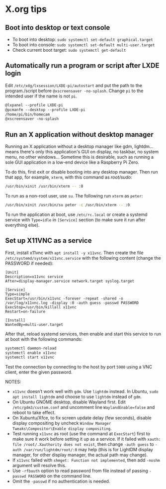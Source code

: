 # X.org tips

## Boot into desktop or text console

- To boot into desktop: `sudo systemctl set-default graphical.target`
- To boot into console: `sudo systemctl set-default multi-user.target`
- Check current boot target: `sudo systemctl get-default`

## Automatically run a program or script after LXDE login

Edit `/etc/xdg/lxsession/LXDE-pi/autostart` and put the path to the program./script before `@xscreensaver -no-splash`. Change `pi` to the intended user if the name is not `pi`.

```txt
@lxpanel --profile LXDE-pi
@pcmanfm --desktop --profile LXDE-pi
/home/pi/bin/homecam
@xscreensaver -no-splash
```

## Run an X application without desktop manager

Running an X application without a desktop manager like gdm, lightdm... means
there's only this application's GUI on display, no taskbar, no system menu, no
other windows... Sometime this is desirable, such as running a sole GUI
application in a low-end device like a Raspberry Pi Zero.

To do this, first exit or disable booting into any desktop manager. Then run
that app, for example, `xterm`, with this command as *root/sudo*:

```sh
/usr/bin/xinit /usr/bin/xterm -- :0
```

To run as a non-root user, use `su`. The following run `xterm` as `peter`:

```sh
/usr/bin/xinit /usr/bin/su peter -c /usr/bin/xterm -- :0
```

To run the application at boot, use `/etc/rc.local` or create a systemd service
with `Type=idle` in `[Service]` section (to make sure it run after everything
else).

## Set up X11VNC as a service

First, install x11vnc with `apt install -y x11vnc`. Then create the file `/etc/systemd/system/x11vnc.service` with the following content (change the PASSWORD if needed):

```systemd
[Unit] 
Description=x11vnc service 
After=display-manager.service network.target syslog.target 

[Service] 
Type=simple 
ExecStart=/usr/bin/x11vnc -forever -repeat -shared -o /var/log/x11vnc.log -display :0 -auth guess -passwd PASSWORD 
ExecStop=/usr/bin/killall x11vnc 
Restart=on-failure 

[Install] 
WantedBy=multi-user.target 
```

After that, reload systemd services, then enable and start this service to run at boot with the following commands:

```sh
systemctl daemon-reload
systemctl enable x11vnc
systemctl start x11vnc
```

Test the connection by connecting to the host by port `5900` using a VNC client, enter the given password.

NOTES:

- `x11vnc` doesn’t work well with `gdm`. Use `lightdm` instead. In Ubuntu, `sudo apt install lightdm` and choose to use `lightdm` instead of `gdm`.
- On Ubuntu GNOME desktop, disable Wayland first. Edit `/etc/gdm3/custom.conf` and uncomment line `WaylandEnable=false` and reboot to take effect.
- On Xubuntu/Xfce, to fix screen update delay (few seconds), disable display compositing by uncheck `Window Manager Tweaks\Compositor\Enable display compositing`.
- Test running `x11vnc` as root (use the command at `ExecStart`) first to make sure it work before setting it up as a service. If it failed with `xauth: file /root/.Xauthority does not exist`, then change `-auth guess` to `-auth /var/run/lightdm/root/:0` may help (this is for LightDM display manager, for other display manager, the actual path may change).
- If `x11vnc` failed with `shmget: Function not implemented`, then add `-noshm` argument will resolve this.
- Use `-rfbauth` option to read password from file instead of passing `-passwd PASSWORD` on the command line.
- Omit the `-passwd` if no authentication is needed.
